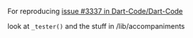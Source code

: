 For reproducing [issue #3337 in Dart-Code/Dart-Code](https://github.com/Dart-Code/Dart-Code/issues/3337)

look at `_tester()` and the stuff in /lib/accompaniments
